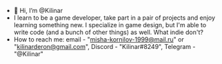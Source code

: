 - 👋 Hi, I’m @Kilinar
- I learn to be a game developer, take part in a pair of projects and enjoy learning something new. I specialize in game design, but I'm able to write code (and a bunch of other things) as well. What indie don't?
- How to reach me: email - "misha-kornilov-1999@mail.ru" or "kilinarderon@gmail.com", Discord - "Kilinar#8249", Telegram - "@Kilinar"

<!---
Kilinar/Kilinar is a ✨ special ✨ repository because its `README.md` (this file) appears on your GitHub profile.
You can click the Preview link to take a look at your changes.
--->
